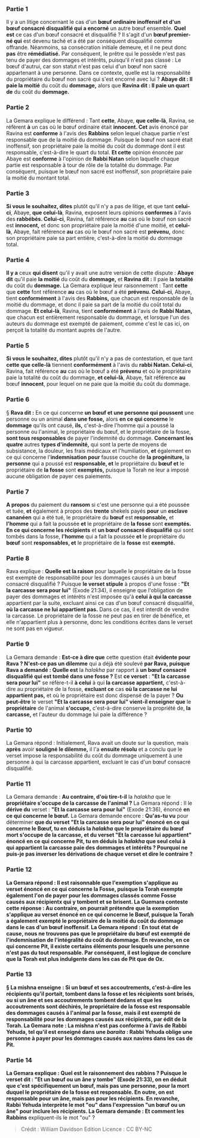 
### Partie 1
Il y a un litige concernant le cas d'un <b>bœuf ordinaire inoffensif et d'un bœuf consacré disqualifié qui a encorné</b> un autre bœuf ensemble. <b>Quel est</b> ce cas d'un bœuf consacré et disqualifié ? Il s'agit d'un <b>bœuf premier-né qui</b> est devenu taché et a été par conséquent disqualifié comme offrande. Néanmoins, sa consécration initiale demeure, et il ne peut donc <b>pas</b> être <b>rémédiatisé.</b> Par conséquent, le prêtre qui le possède n'est pas tenu de payer des dommages et intérêts, puisqu'il n'est pas classé : Le bœuf d'autrui, car son statut n'est pas celui d'un bœuf non sacré appartenant à une personne. Dans ce contexte, quelle est la responsabilité du propriétaire du bœuf non sacré qui s'est encorné avec lui ? <b>Abaye dit : Il paie la moitié</b> du coût du <b>dommage,</b> alors que <b>Ravina dit : Il paie un quart de</b> du coût du <b>dommage.</b>

### Partie 2
La Gemara explique le différend : Tant <b>cette</b>, Abaye, <b>que celle-là</b>, Ravina, se réfèrent <b>à</b> un cas où le bœuf ordinaire était <b>innocent. Cet</b> avis énoncé par Ravina est <b>conforme</b> à l'avis des <b>Rabbins</b> selon lequel chaque partie n'est responsable que de la moitié du dommage. Puisque le bœuf non sacré était inoffensif, son propriétaire paie la moitié du coût du dommage dont il est responsable, c'est-à-dire le quart du total. <b>Et cette</b> opinion énoncée par Abaye est <b>conforme</b> à l'opinion de <b>Rabbi Natan</b> selon laquelle chaque partie est responsable à tour de rôle de la totalité du dommage. Par conséquent, puisque le bœuf non sacré est inoffensif, son propriétaire paie la moitié du montant total.

### Partie 3
<b>Si vous le souhaitez, dites</b> plutôt qu'il n'y a pas de litige, et que tant <b>celui-ci</b>, Abaye, <b>que celui-là</b>, Ravina, exposent leurs opinions <b>conformes</b> à l'avis des <b>rabbébés. Celui-ci</b>, Ravina, fait référence <b>au</b> cas où le bœuf non sacré est <b>innocent,</b> et donc son propriétaire paie la moitié d'une moitié, et <b>celui-là</b>, Abaye, fait référence <b>au</b> cas où le bœuf non sacré est <b>prévenu,</b> donc son propriétaire paie sa part entière, c'est-à-dire la moitié du dommage total.

### Partie 4
<b>Il y a</b> ceux <b>qui disent</b> qu'il y avait une autre version de cette dispute : <b>Abaye dit</b> qu'il paie <b>la moitié</b> du coût du <b>dommage,</b> et <b>Ravina dit :</b> Il paie <b>la totalité</b> du coût du <b>dommage.</b> La Gemara explique leur raisonnement : Tant <b>cette</b> que <b>cette</b> font référence <b>au</b> cas où le bœuf a été <b>prévenu. Celui-ci</b>, Abaye, tient <b>conformément</b> à l'avis des <b>Rabbins,</b> que chacun est responsable de la moitié du dommage, et donc il paie sa part de la moitié du coût total du dommage. <b>Et celui-là</b>, Ravina, tient <b>conformément</b> à l'avis de <b>Rabbi Natan,</b> que chacun est entièrement responsable du dommage, et lorsque l'un des auteurs du dommage est exempté de paiement, comme c'est le cas ici, on perçoit la totalité du montant auprès de l'autre.

### Partie 5
<b>Si vous le souhaitez, dites</b> plutôt qu'il n'y a pas de contestation, et que tant <b>cette</b> <b>que celle-là</b> tiennent <b>conformément</b> à l'avis du <b>rabbi Natan. Celui-ci</b>, Ravina, fait référence <b>au</b> cas où le bœuf a été <b>prévenu</b> et où le propriétaire paie la totalité du coût du dommage, <b>et celui-là</b>, Abaye, fait référence <b>au</b> bœuf <b>innocent</b>, pour lequel on ne paie que la moitié du coût du dommage.

### Partie 6
§ <b>Rava dit :</b> En ce qui concerne <b>un bœuf et une personne qui poussent</b> une personne ou un animal <b>dans une fosse,</b> alors <b>en ce qui concerne</b> le <b>dommage</b> qu'ils ont causé, <b>ils,</b> c'est-à-dire l'homme qui a poussé la personne ou l'animal, le propriétaire du bœuf, et le propriétaire de la fosse, <b>sont tous responsables</b> de payer l'indemnité du dommage. <b>Concernant les quatre</b> autres <b>types d'indemnité,</b> qui sont la perte de moyens de subsistance, la douleur, les frais médicaux et l'humiliation, <b>et</b> également en ce qui concerne l'<b>indemnisation pour</b> fausse couche de <b>la progéniture, </b> la <b>personne</b> qui a poussé est <b>responsable, et</b> le propriétaire du <b>bœuf et</b> le propriétaire de <b>la fosse</b> sont <b>exemptés,</b> puisque la Torah ne leur a imposé aucune obligation de payer ces paiements.

### Partie 7
<b>A propos</b> du paiement du <b>ransom</b> si c'est une personne qui a été poussée et tuée, <b>et</b> également à propos des <b>trente</b> shekels payés <b>pour</b> un <b>esclave cananéen</b> qui a été tué, le propriétaire du <b>bœuf</b> est <b>responsable,</b> et <b>l'homme</b> qui a fait la poussée <b>et</b> le propriétaire de <b>la fosse</b> sont <b>exemptés. En ce qui concerne les récipients</b> et <b>un bœuf consacré disqualifié</b> qui sont tombés dans la fosse, <b>l'homme</b> qui a fait la poussée <b>et</b> le propriétaire du <b>bœuf</b> sont <b>responsables, et</b> le propriétaire de la <b>fosse</b> est <b>exempté.</b>

### Partie 8
Rava explique : <b>Quelle est la raison</b> pour laquelle le propriétaire de la fosse est exempté de responsabilité pour les dommages causés à un bœuf consacré disqualifié ? Puisque <b>le verset stipule</b> à propos d'une fosse : <b>"Et la carcasse sera pour lui"</b> (Exode 21:34), il enseigne que l'obligation de payer des dommages et intérêts n'est imposée qu'à <b>celui à qui la carcasse</b> appartient par la suite,</b> excluant ainsi ce</b> cas d'un bœuf consacré disqualifié, <b>où la carcasse ne lui appartient pas.</b> Dans ce cas, il est interdit de vendre la carcasse. Le propriétaire de la fosse ne peut pas en tirer de bénéfice, et elle n'appartient plus à personne, donc les conditions écrites dans le verset ne sont pas en vigueur.

### Partie 9
La Gemara demande : <b>Est-ce à dire que</b> cette question était <b>évidente pour Rava ? N'est-ce pas un dilemme</b> qui a déjà été soulevé <b>par Rava, puisque Rava a demandé : Quelle est</b> la <i>halakha</i> par rapport à <b>un bœuf consacré disqualifié qui est tombé dans une fosse ?</b> Est <b>ce verset</b> : <b>"Et la carcasse sera pour lui"</b> se réfère-t-il <b>à celui</b> à qui <b>la carcasse appartient,</b> c'est-à-dire au propriétaire de la fosse, <b>excluant ce</b> cas <b>où la carcasse ne lui appartient pas,</b> et où le propriétaire est donc dispensé de la payer ? <b>Ou peut-être</b> le verset <b>"Et la carcasse sera pour lui" vient-il enseigner que</b> le <b>propriétaire</b> de l'animal <b>s'occupe,</b> c'est-à-dire conserve la propriété de, <b>la carcasse,</b> et l'auteur du dommage lui paie la différence ?

### Partie 10
La Gemara répond : Initialement, Rava avait un doute sur la question, mais <b>après</b> avoir <b>souligné le dilemme,</b> il l'a <b>ensuite résolu</b> et a conclu que le verset impose la responsabilité du coût du dommage uniquement à une personne à qui la carcasse appartient, excluant le cas d'un bœuf consacré disqualifié.

### Partie 11
La Gemara demande : <b>Au contraire, d'où tire-t-il</b> la <i>halakha</i> que le <b>propriétaire s'occupe de la carcasse de l'animal ?</b> La Gemara répond : Il le <b>dérive du</b> verset : <b>"Et la carcasse sera pour lui"</b> (Exode 21:36), énoncé <b>en ce qui concerne le bœuf.</b> La Gemara demande encore : <b>Qu'as-tu vu</b> pour déterminer <b>que du verset <b>"Et la carcasse sera pour lui"</b> énoncé <b>en ce qui concerne le Bœuf, tu en déduis</b> la <i>halakha</i> que <b>le propriétaire</b> du bœuf mort <b>s'occupe de la carcasse, </b> et du verset <b>"Et la carcasse lui appartient"</b> énoncé <b>en ce qui concerne Pit, tu en déduis</b> la <i>halakha</i> que seul <b>celui à qui appartient la carcasse</b> paie des dommages et intérêts ? Pourquoi ne puis-je pas <b>inverser</b> les dérivations de chaque verset et dire le contraire ?

### Partie 12
La Gemara répond : Il <b>est raisonnable</b> que l'<b>exemption</b> s'applique au verset énoncé <b>en ce qui concerne la Fosse, puisque</b> la Torah <b>exempte également</b> l'on de payer pour les dommages classés comme Fosse causés aux <b>récipientx</b> qui y tombent et se brisent. La Guemara conteste cette réponse : <b>Au contraire,</b> on pourrait prétendre que la <b>exemption</b> s'applique au verset énoncé <b>en ce qui concerne le Bœuf, puisque</b> la Torah a également <b>exempté</b> le propriétaire de <b>la moitié</b> du coût du <b>dommage</b> dans le cas d'un bœuf inoffensif. La Gemara répond : <b>En tout état de cause, nous ne trouvons pas</b> que le propriétaire du bœuf est exempté de l'indemnisation de <b>l'intégralité</b> du coût du <b>dommage.</b> En revanche, en ce qui concerne Pit, il existe certains éléments pour lesquels une personne n'est pas du tout responsable. Par conséquent, il est logique de conclure que la Torah est plus indulgente dans les cas de Pit que de Ox.

### Partie 13
§ La mishna enseigne : Si <b>un bœuf et ses accoutrements,</b> c'est-à-dire les récipients qu'il portait, <b>tombent dans</b> la fosse <b>et</b> les récipients <b>sont brisés,</b> ou si un âne et ses accoutrements tombent dedans et que les accoutrements sont déchirés, le propriétaire de la fosse est responsable des dommages causés à l'animal par la fosse, mais il est exempté de responsabilité pour les dommages causés aux récipients, par édit de la Torah. La Gemara note : <b>La mishna n'est pas conforme</b> à l'avis de <b>Rabbi Yehuda, tel qu'il est enseigné</b> dans une <i>baraita</i> : <b>Rabbi Yehuda oblige</b> une personne à payer <b>pour les dommages</b> causés <b>aux navires dans</b> les cas de <b>Pit.</b>

### Partie 14
La Gemara explique : <b>Quel est le raisonnement des rabbins ? Puisque le verset dit : "Et un bœuf ou un âne y tombe"</b> (Exode 21:33), on en déduit que c'est spécifiquement <b>un bœuf, mais pas une personne,</b> pour la mort duquel le propriétaire de la fosse est responsable. En outre, on est responsable pour <b>un âne, mais pas pour les récipients.</b> En revanche, <b>Rabbi Yehuda</b> interprète le mot <b>"ou"</b> dans l'expression "un bœuf ou un âne" <b>pour inclure les récipients.</b> La Gemara demande : <b>Et</b> comment les Rabbins</b> expliquent-ils le mot "ou" ?

>Crédit : William Davidson Edition
>Licence : CC BY-NC